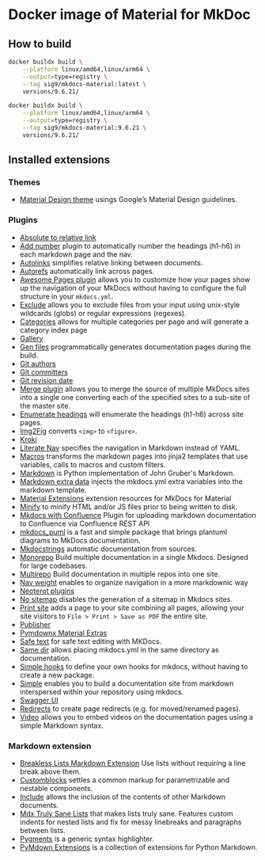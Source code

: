 # Docker image of Material for MkDoc

## How to build

```sh
docker buildx build \
    --platform linux/amd64,linux/arm64 \
    --output=type=registry \
    --tag sig9/mkdocs-material:latest \
    versions/9.6.21/
```

```sh
docker buildx build \
    --platform linux/amd64,linux/arm64 \
    --output=type=registry \
    --tag sig9/mkdocs-material:9.6.21 \
    versions/9.6.21/
```

Installed extensions
--------------------

### Themes

- [Material Design theme](https://squidfunk.github.io/mkdocs-material/) usings Google’s Material Design guidelines.

### Plugins

- [Absolute to relative link](https://github.com/sander76/mkdocs-abs-rel-plugin)
- [Add number](https://github.com/ignorantshr/mkdocs-add-number-plugin) plugin to automatically number the headings (h1-h6) in each markdown page and the nav.
- [Autolinks](https://github.com/midnightprioriem/mkdocs-autolinks-plugin/) simplifies relative linking between documents.
- [Autorefs](https://github.com/mkdocstrings/autorefs) automatically link across pages.
- [Awesome Pages plugin](https://github.com/lukasgeiter/mkdocs-awesome-pages-plugin) allows you to customize how your pages show up the navigation of your MkDocs without having to configure the full structure in your `mkdocs.yml`.
- [Exclude](https://github.com/apenwarr/mkdocs-exclude) allows you to exclude files from your input using unix-style wildcards (globs) or regular expressions (regexes).
- [Categories](https://github.com/EddyLuten/mkdocs-categories-plugin) allows for multiple categories per page and will generate a category index page
- [Gallery](https://smarie.github.io/mkdocs-gallery/)
- [Gen files](https://oprypin.github.io/mkdocs-gen-files/) programmatically generates documentation pages during the build.
- [Git authors](https://github.com/timvink/mkdocs-git-authors-plugin)
- [Git committers](https://github.com/ojacques/mkdocs-git-committers-plugin-2)
- [Git revision date](https://github.com/timvink/mkdocs-git-revision-date-localized-plugin)
- [Merge plugin](https://github.com/ovasquez/mkdocs-merge) allows you to merge the source of multiple MkDocs sites into a single one converting each of the specified sites to a sub-site of the master site.
- [Enumerate headings](https://github.com/timvink/mkdocs-enumerate-headings-plugin) will enumerate the headings (h1-h6) across site pages.
- [Img2Fig](https://github.com/stuebersystems/mkdocs-img2fig-plugin) converts `<img>` to `<figure>`.
- [Kroki](https://github.com/AVATEAM-IT-SYSTEMHAUS/mkdocs-kroki-plugin)
- [Literate Nav](https://oprypin.github.io/mkdocs-literate-nav/) specifies the navigation in Markdown instead of YAML.
- [Macros](https://github.com/fralau/mkdocs_macros_plugin) transforms the markdown pages into jinja2 templates that use variables, calls to macros and custom filters.
- [Markdown](https://github.com/Python-Markdown/markdown) is Python implementation of John Gruber's Markdown.
- [Markdown extra data](https://github.com/rosscdh/mkdocs-markdownextradata-plugin) injects the mkdocs.yml extra variables into the markdown template.
- [Material Extensions](https://github.com/facelessuser/mkdocs-material-extensions) extension resources for MkDocs for Material
- [Minify](https://github.com/byrnereese/mkdocs-minify-plugin) to minify HTML and/or JS files prior to being written to disk.
- [Mkdocs with Confluence](https://github.com/pawelsikora/mkdocs-with-confluence/) Plugin for uploading markdown documentation to Confluence via Confluence REST API
- [mkdocs_puml](https://github.com/MikhailKravets/mkdocs_puml) is a fast and simple package that brings plantuml diagrams to MkDocs documentation.
- [Mkdocstrings](https://mkdocstrings.github.io/) automatic documentation from sources.
- [Monorepo](https://github.com/spotify/mkdocs-monorepo-plugin) Build multiple documentation in a single Mkdocs. Designed for large codebases.
- [Multirepo](https://github.com/jdoiro3/mkdocs-multirepo-plugin) Build documentation in multiple repos into one site.
- [Nav weight](https://github.com/shu307/mkdocs-nav-weight) enables to organize navigation in a more markdownic way
- [Neoterot plugins](https://www.neoteroi.dev/mkdocs-plugins/)
- [No sitemap](https://github.com/leonardehrenfried/mkdocs-no-sitemap-plugin) disables the generation of a sitemap in Mkdocs sites.
- [Print site](https://timvink.github.io/mkdocs-print-site-plugin/index.html) adds a page to your site combining all pages, allowing your site visitors to `File > Print > Save as PDF` the entire site.
- [Publisher](https://mkusz.github.io/mkdocs-publisher/)
- [Pymdownx Material Extras](https://github.com/facelessuser/mkdocs_pymdownx_material_extras)
- [Safe text](https://github.com/raimon49/mkdocs-safe-text-plugin) for safe text editing with MKDocs.
- [Same dir](https://oprypin.github.io/mkdocs-same-dir/) allows placing mkdocs.yml in the same directory as documentation.
- [Simple hooks](https://github.com/aklajnert/mkdocs-simple-hooks) to define your own hooks for mkdocs, without having to create a new package.
- [Simple](https://www.althack.dev/mkdocs-simple-plugin) enables you to build a documentation site from markdown interspersed within your repository using mkdocs.
- [Swagger UI](https://blueswen.github.io/mkdocs-swagger-ui-tag/)
- [Redirects](https://github.com/datarobot/mkdocs-redirects) to create page redirects (e.g. for moved/renamed pages).
- [Video](https://github.com/soulless-viewer/mkdocs-video) allows you to embed videos on the documentation pages using a simple Markdown syntax.

### Markdown extension

- [Breakless Lists Markdown Extension](https://github.com/adamb70/mdx-breakless-lists) Use lists without requiring a line break above them.
- [Customblocks](https://github.com/vokimon/markdown-customblocks) settles a common markup for parametrizable and nestable components.
- [Include](https://github.com/cmacmackin/markdown-include/) allows the inclusion of the contents of other Markdown documents.
- [Mdx Truly Sane Lists](https://github.com/radude/mdx_truly_sane_lists) that makes lists truly sane. Features custom indents for nested lists and fix for messy linebreaks and paragraphs between lists.
- [Pygments](http://pygments.org/) is a generic syntax highlighter.
- [PyMdown Extensions](https://facelessuser.github.io/pymdown-extensions/) is a collection of extensions for Python Markdown.
